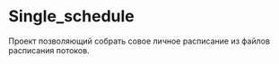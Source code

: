 # Single_schedule

Проект позволяющий собрать совое личное расписание из файлов расписания потоков.
